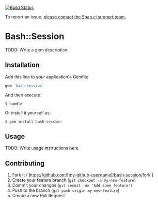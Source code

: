 [![Build Status](https://snap-ci.com/snap-ci/bash-session/branch/master/build_image)](https://snap-ci.com/snap-ci/bash-session/branch/master)

To report an issue, [please contact the Snap.ci support team.](https://snap-ci.com/contact-us)

# Bash::Session

TODO: Write a gem description

## Installation

Add this line to your application's Gemfile:

```ruby
gem 'bash-session'
```

And then execute:

    $ bundle

Or install it yourself as:

    $ gem install bash-session

## Usage

TODO: Write usage instructions here

## Contributing

1. Fork it ( https://github.com/[my-github-username]/bash-session/fork )
2. Create your feature branch (`git checkout -b my-new-feature`)
3. Commit your changes (`git commit -am 'Add some feature'`)
4. Push to the branch (`git push origin my-new-feature`)
5. Create a new Pull Request
